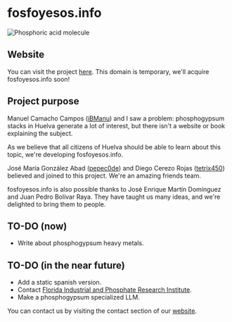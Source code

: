 # fosfoyesos.info

![Phosphoric acid molecule](images/phosphoricAcidMolecule.ico)

## Website

You can visit the project [here](https://tintobit.biz/). This domain is temporary, we'll acquire fosfoyesos.info soon!

## Project purpose

Manuel Camacho Campos ([iBManu](https://github.com/iBManu)) and I saw a problem: phosphogypsum stacks in Huelva generate a lot of interest, but there isn't a website or book explaining the subject.

As we believe that all citizens of Huelva should be able to learn about this topic, we're developing fosfoyesos.info.

José María González Abad ([pepec0de](https://github.com/pepec0de)) and Diego Cerezo Rojas ([tetrix450](https://github.com/tetrix450)) believed and joined to this project. We're an amazing friends team.

fosfoyesos.info is also possible thanks to José Enrique Martín Domínguez and Juan Pedro Bolívar Raya. They have taught us many ideas, and we're delighted to bring them to people.

## TO-DO (now)

- Write about phosphogypsum heavy metals.

## TO-DO (in the near future)

- Add a static spanish version.
- Contact [Florida Industrial and Phosphate Research Institute](https://fipr.floridapoly.edu/).
- Make a phosphogypsum specialized LLM.

You can contact us by visiting the contact section of our [website](https://tintobit.biz/authors.html).
